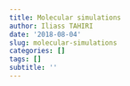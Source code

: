```yaml
---
title: Molecular simulations
author: Iliass TAHIRI
date: '2018-08-04'
slug: molecular-simulations
categories: []
tags: []
subtitle: ''
---
```

